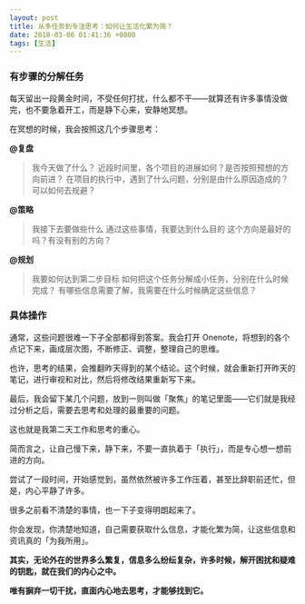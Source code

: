 ```yaml
---
layout: post
title: 从多任务到专注思考：如何让生活化繁为简？
date: 2018-03-06 01:41:36 +0800
tags: [生活]
---
```


### 有步骤的分解任务

每天留出一段黄金时间，不受任何打扰，什么都不干——就算还有许多事情没做完，也不要急着开工，而是静下心来，安静地冥想。


在冥想的时候，我会按照这几个步骤思考：

**@复盘**
> 我今天做了什么？
> 近段时间里，各个项目的进展如何？是否按照预想的方向前进？
> 在项目的执行中，遇到了什么问题，分别是由什么原因造成的？可以如何去规避？

**@策略**
> 我接下去要做些什么
> 通过这些事情，我要达到什么目的
> 这个方向是最好的吗？有没有别的方向？

**@规划**
> 我要如何达到第二步目标
> 如何把这个任务分解成小任务，分别在什么时候完成？
> 有哪些信息需要了解，我需要在什么时候确定这些信息？

### 具体操作
通常，这些问题很难一下子全部都得到答案。我会打开 Onenote，将想到的各个点记下来，画成层次图，不断修正、调整，整理自己的思维。

也许，思考的结果，会推翻昨天得到的某个结论。这个时候，就会重新打开昨天的笔记，进行审视和对比，然后将修改结果重新写下来。

最后，我会留下某几个问题，放到一则叫做「聚焦」的笔记里面——它们就是我经过分析之后，需要去思考和处理的最重要的问题。

这也就是我第二天工作和思考的重心。

简而言之，让自己慢下来，静下来，不要一直执着于「执行」，而是专心想一想前进的方向。

尝试了一段时间，开始感觉到，虽然依然被许多工作压着，甚至比辞职前还忙，但是，内心平静了许多。

很多之前看不清楚的事情，也一下子变得明朗起来了。

你会发现，你清楚地知道，自己需要获取什么信息，才能化繁为简，让这些信息和资讯真的「为我所用」。

**其实，无论外在的世界多么繁复，信息多么纷纭复杂，许多时候，解开困扰和疑难的钥匙，就在我们的内心之中。**

**唯有摒弃一切干扰，直面内心地去思考，才能够找到它。**

